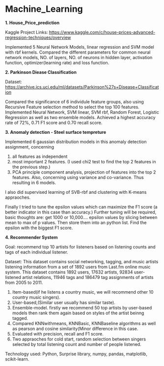 # Machine_Learning

**1. House_Price_prediction**

Kaggle Project Links: https://www.kaggle.com/c/house-prices-advanced-regression-techniques/overview

Implemented 5 Neural Network Models, linear regression and SVM model with rbf kernels. Compared the different parameters for common neural network models, NO. of layers, NO. of neurons in hidden layer, activation function, optimizer(learning rate) and loss function.

**2. Parkinson Diease Classification**

Dataset: https://archive.ics.uci.edu/ml/datasets/Parkinson%27s+Disease+Classification

Compared the significance of 6 individule feature groups, also using Recursive Feature selection method to select the top 100 features. Implemented Neural Network, SVM linear, SVM rbf, Random Forest, Logistic Regression as well as two ensemble models. Achieved a highest accuracy rate of 72%, 0.71 F1 score and 0.70 recall score.


**3. Anomaly detection - Steel surface tempreture**

Implemented 6 gaussian distribution models in this anomaly detection assignment, concerning 
1. all features as independent 
2. most important 2 features. (I used chi2 test to find the top 2 features in the previous step.) 
3. PCA principle component analysis, projection of features into the top 2 features. 
Also, concerning using variance and co-variance. Thus resulting in 6 models. 

I also did supervised learning of SVB-rbf and clustering with K-means appraoches. 

Finally I tried to tune the epsilon values which can maximize the F1 score (a better indicator in this case than accuracy.) Further tuning will be required, basic thoughts are: get 1000 or 10,000.... epsilon values by slicing between mean to max of p values. Then store them into an python list. Find the epsilon with the biggest F1 score.

**4. Recommender System**

Goal: recommend top 10 artists for listeners based on listening counts and tags of each individual listener. 

Dataset: This dataset contains social networking, tagging, and music artists listening information from a set of 1892 users from Last.fm online music system. This dataset contains 1892 users, 17632 artists, 92834 user-listened artist relations, 11946 tags and 186479 tag assignments of artists from 2005 to 2011.    

1. Item-based(if he listens a country music, we will recommend other 10 country music singers). 
2. User-based,(Similar user usually has similar taste). 
3. Ensemble-model. firstly we recommend 50 top artists by user-based models then rank them again based on styles of the artist beinng tagged. 
4. Compared KNNwithmeans, KNNBasic, KNNBaseline algorithms as well as pearson and cosine similarity(Minor difference in this case. 
5. Evaluated with precision, recall and F1 score. 
6. Two appraoches for cold start, random selection between singers selected by total listening count and number of people listened.  
            
Technology used: Python, Surprise library, numpy, pandas, matplotlib, scikit-learn.  
            
            

